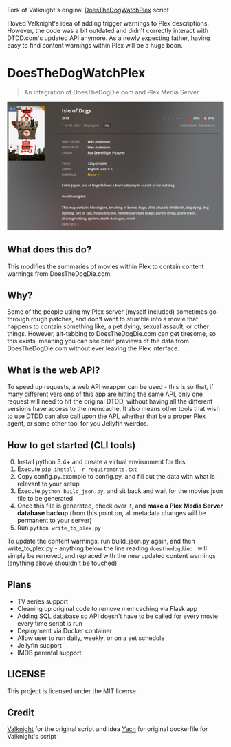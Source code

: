 Fork of Valknight's original [DoesTheDogWatchPlex](https://github.com/valknight/DoesTheDogWatchPlex) script 

I loved Valknight's idea of adding trigger warnings to Plex descriptions. However, the code was a bit outdated and didn't correctly interact with DTDD.com's updated API anymore. As a newly expecting father, having easy to find content warnings within Plex will be a huge boon.

# DoesTheDogWatchPlex

> An integration of DoesTheDogDie.com and Plex Media Server

![Demonstration of DoesTheDogWatchPlex using Marvel's Infinity War](/screenshots/1.png)
## What does this do?

This modifies the summaries of movies within Plex to contain content warnings from DoesTheDogDie.com.

## Why?

Some of the people using my Plex server (myself included) sometimes go through rough patches, and don't want to stumble into a movie that happens to contain something like, a pet dying, sexual assault, or other things. However, alt-tabbing to DoesTheDogDie.com can get tiresome, so this exists, meaning you can see brief previews of the data from DoesTheDogDie.com without ever leaving the Plex interface.

## What is the web API?

To speed up requests, a web API wrapper can be used - this is so that, if many different versions of this app are hitting the same API, only one request will need to hit the original DTDD, without having all the different versions have access to the memcache. It also means other tools that wish to use DTDD can also call upon the API, whether that be a proper Plex agent, or some other tool for you Jellyfin weirdos.

## How to get started (CLI tools)

0. Install python 3.4+ and create a virtual environment for this
1. Execute `pip install -r requirements.txt`
2. Copy config.py.example to config.py, and fill out the data with what is relevant to your setup
3. Execute `python build_json.py`, and sit back and wait for the movies.json file to be generated 
4. Once this file is generated, check over it, and **make a Plex Media Server database backup** (from this point on, all metadata changes will be permanent to your server)
5. Run `python write_to_plex.py`

To update the content warnings, run build_json.py again, and then write_to_plex.py - anything below the line reading `doesthedogdie: ` will simply be removed, and replaced with the new updated content warnings (anything above shouldn't be touched)

## Plans

- TV series support
- Cleaning up original code to remove memcaching via Flask app
- Adding SQL database so API doesn't have to be called for every movie every time script is run
- Deployment via Docker container
- Allow user to run daily, weekly, or on a set schedule
- Jellyfin support
- IMDB parental support

## LICENSE

This project is licensed under the MIT license.

## Credit
[Valknight](https://github.com/valknight) for the original script and idea
[Yacn](https://github.com/yacn) for original dockerfile for Valknight's script 
